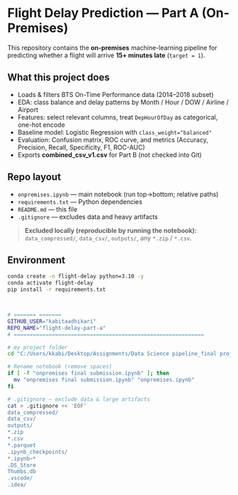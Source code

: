 # Flight Delay Prediction — Part A (On-Premises)

This repository contains the **on-premises** machine-learning pipeline for predicting whether a flight will arrive **15+ minutes late** (`target = 1`).  

## What this project does
- Loads & filters BTS On-Time Performance data (2014–2018 subset)
- EDA: class balance and delay patterns by Month / Hour / DOW / Airline / Airport
- Features: select relevant columns, treat `DepHourOfDay` as categorical, one-hot encode
- Baseline model: Logistic Regression with `class_weight="balanced"`
- Evaluation: Confusion matrix, ROC curve, and metrics (Accuracy, Precision, Recall, Specificity, F1, ROC-AUC)
- Exports **combined_csv_v1.csv** for Part B (not checked into Git)

## Repo layout
- `onpremises.ipynb` — main notebook (run top→bottom; relative paths)
- `requirements.txt` — Python dependencies
- `README.md` — this file
- `.gitignore` — excludes data and heavy artifacts

> **Excluded locally (reproducible by running the notebook):**  
> `data_compressed/`, `data_csv/`, `outputs/`, any `*.zip` / `*.csv`.

## Environment
```bash
conda create -n flight-delay python=3.10 -y
conda activate flight-delay
pip install -r requirements.txt



# ======= =======
GITHUB_USER="kabitaadhikari"
REPO_NAME="flight-delay-part-a"
# ============================================================

# my project folder
cd "C:/Users/kkabi/Desktop/Assignments/Data Science pipeline_final project" || exit 1

# Rename notebook (remove spaces)
if [ -f "onpremises final submission.ipynb" ]; then
  mv "onpremises final submission.ipynb" "onpremises.ipynb"
fi

# .gitignore – exclude data & large artifacts
cat > .gitignore << 'EOF'
data_compressed/
data_csv/
outputs/
*.zip
*.csv
*.parquet
.ipynb_checkpoints/
*.ipynb~*
.DS_Store
Thumbs.db
.vscode/
.idea/
